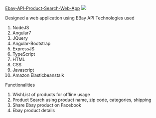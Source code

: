 [Ebay-API-Product-Search-Web-App](http://csci571homework8-env.crc386dumd.us-east-2.elasticbeanstalk.com)
![](giphy.gif)


Designed a web application using EBay API
Technologies used
 1. NodeJS
 2. Angular7
 3. JQuery
 4. Angular-Bootstrap
 5. ExpressJS
 6. TypeScript
 7. HTML
 8. CSS
 9. Javascript
 10. Amazon Elasticbeanstalk


Functionalities
  1. WishList of products for offline usage
  2. Product Search using product name, zip code, categories, shipping
  3. Share Ebay product on Facebook
  4. Ebay product details
